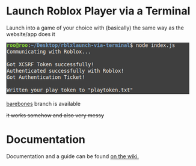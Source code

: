 # Launch Roblox Player via a Terminal

Launch into a game of your choice with (basically) the same way as the website/app does it

![Screenshot of what the program prints to the console](./visual.png)

[barebones](https://github.com/Ev11nroo/robloxlaunch-via-terminal/tree/barebone) branch is available

~~it works somehow and also very messy~~

# Documentation

Documentation and a guide can be found [on the wiki.](https://github.com/Ev11nroo/robloxlaunch-via-terminal/wiki)
